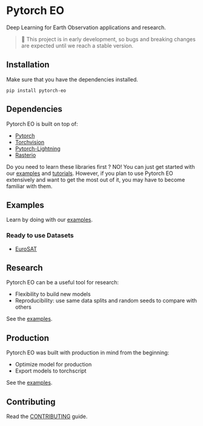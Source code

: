 # Pytorch EO

Deep Learning for Earth Observation applications and research.

> 🚧 This project is in early development, so bugs and breaking changes are expected until we reach a stable version.

## Installation

Make sure that you have the dependencies installed.

```
pip install pytorch-eo
```

## Dependencies

Pytorch EO is built on top of:

- [Pytorch](https://pytorch.org/)
- [Torchvision](https://pytorch.org/vision/stable/index.html)
- [Pytorch-Lightning](https://www.pytorchlightning.ai/)
- [Rasterio](https://rasterio.readthedocs.io/en/latest/)

Do you need to learn these libraries first ? NO! You can just get started with our [examples](https://github.com/earthpulse/pytorch_eo/tree/main/examples) and [tutorials](https://github.com/earthpulse/pytorch_eo/tree/main/tutorials). However, if you plan to use Pytorch EO extensively and want to get the most out of it, you may have to become familiar with them.

## Examples

Learn by doing with our [examples](https://github.com/earthpulse/pytorch_eo/tree/main/examples).

### Ready to use Datasets

- [EuroSAT](https://github.com/phelber/EuroSAT)

<!-- ### Build your own Datasets

Using SCAN you can annotate your own data and access it directly through Pytorch EO. -->


## Research

Pytorch EO can be a useful tool for research:

- Flexibility to build new models
- Reproducibility: use same data splits and random seeds to compare with others

See the [examples](https://github.com/earthpulse/pytorch_eo/tree/main/examples).

## Production

Pytorch EO was built with production in mind from the beginning:

- Optimize model for production
- Export models to torchscript
<!-- - Upload models to our Models Universe
- Use models directly through SPAI -->

See the [examples](https://github.com/earthpulse/pytorch_eo/tree/main/examples).

<!-- ## Documentation

Read our [docs](https://earthpulse.github.io/pytorch_eo/). -->

## Contributing

Read the [CONTRIBUTING](https://github.com/earthpulse/pytorch_eo/blob/main/CONTRIBUTING.md) guide.
